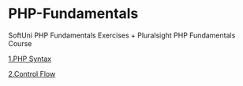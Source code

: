 # PHP-Fundamentals
SoftUni PHP Fundamentals Exercises + Pluralsight PHP Fundamentals Course

[1.PHP Syntax](https://github.com/boris-vasilev/PHP-Fundamentals/tree/master/1.PHP%20Syntax)

[2.Control Flow](https://github.com/boris-vasilev/PHP-Fundamentals/tree/master/2.Control%20Flow)
